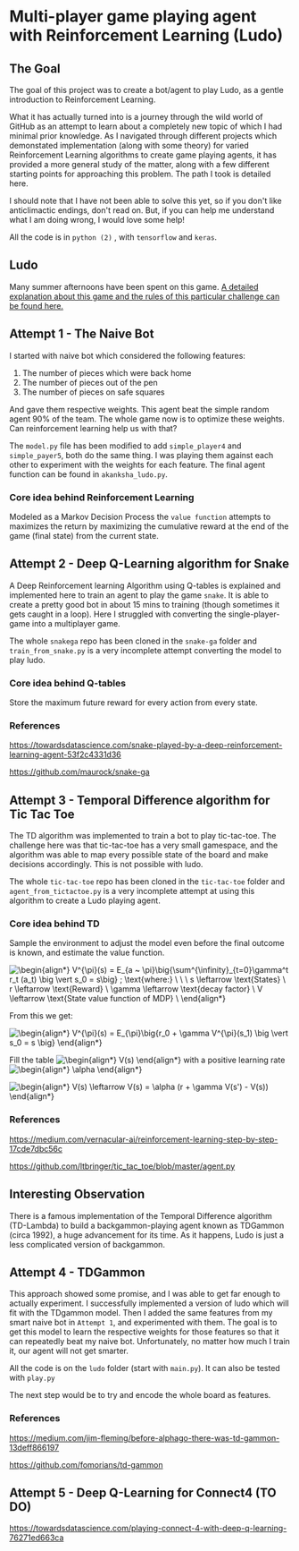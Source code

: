 # Multi-player game playing agent with Reinforcement Learning (Ludo)

## The Goal

The goal of this project was to create a bot/agent to play Ludo, as a gentle introduction to Reinforcement Learning. 

What it has actually turned into is a journey through the wild world of GitHub as an attempt to learn about a completely new topic of which I had minimal prior knowledge. As I navigated through different projects which demonstated implementation (along with some theory) for varied Reinforcement Learning algorithms to create game playing agents, it has provided a more general study of the matter, along with a few different starting points for approaching this problem. The path I took is detailed here.

I should note that I have not been able to solve this yet, so if you don't like anticlimactic endings, don't read on. But, if you can help me understand what I am doing wrong, I would love some help!

All the code is in `python (2)` , with `tensorflow` and `keras`. 

## Ludo 
Many summer afternoons have been spent on this game. [A detailed explanation about this game and the rules of this particular challenge can be found here.](https://github.com/vyasakanksha/robot-ludo/blob/main/Ludo.md)


## Attempt 1 - The Naive Bot

I started with naive bot which considered the following features: 
1. The number of pieces which were back home
2. The number of pieces out of the pen
3. The number of pieces on safe squares 

And gave them respective weights. This agent beat the simple random agent 90% of the team. The whole game now is to optimize these weights. Can reinforcement learning help us with that?

The `model.py` file has been modified to add `simple_player4` and `simple_payer5`, both do the same thing. I was playing them against each other to experiment with the weights for each feature. The final agent function can be found in `akanksha_ludo.py`.

### Core idea behind Reinforcement Learning
Modeled as a Markov Decision Process the `value function` attempts to maximizes the return by maximizing the cumulative reward at the end of the game (final state)
from the current state.

## Attempt 2 - Deep Q-Learning algorithm for Snake

A Deep Reinforcement learning Algorithm using Q-tables is explained and implemented here to train an agent to play the game `snake`. It is able to create a pretty good bot in about 15 mins to training (though sometimes it gets caught in a loop). Here I struggled with converting the single-player-game into a multiplayer game. 

The whole `snakega` repo has been cloned in the `snake-ga` folder and `train_from_snake.py` is a very incomplete attempt converting the model to play ludo. 

### Core idea behind Q-tables
Store the maximum future reward for every action from every state.

### References

https://towardsdatascience.com/snake-played-by-a-deep-reinforcement-learning-agent-53f2c4331d36

https://github.com/maurock/snake-ga

## Attempt 3 - Temporal Difference algorithm for Tic Tac Toe

The TD algorithm was implemented to train a bot to play tic-tac-toe. The challenge here was that tic-tac-toe has a very small gamespace, and the algorithm was able to map every possible state of the board and make decisions accordingly. This is not possible with ludo. 

The whole `tic-tac-toe` repo has been cloned in the `tic-tac-toe` folder and `agent_from_tictactoe.py` is a very incomplete attempt at using this algorithm to create a Ludo playing agent.

### Core idea behind TD
Sample the environment to adjust the model even before the final outcome is known, and estimate the value function.

![\begin{align*}
V^{\pi}(s) = E_{a ~ \pi}\big\{\sum^{\infinity}_{t=0}\gamma^t r_t (a_t) \big \vert s_0 = s\big\} 
\; \text{where:} \\ \\ \\
s \leftarrow \text{States} \\
r \leftarrow \text{Reward} \\
\gamma \leftarrow \text{decay factor} \\
V \leftarrow \text{State value function of MDP} \\
\end{align*}
](https://render.githubusercontent.com/render/math?math=%5Cdisplaystyle+%5Cbegin%7Balign%2A%7D%0AV%5E%7B%5Cpi%7D%28s%29+%3D+E_%7Ba+%7E+%5Cpi%7D%5Cbig%5C%7B%5Csum%5E%7B%5Cinfinity%7D_%7Bt%3D0%7D%5Cgamma%5Et+r_t+%28a_t%29+%5Cbig+%5Cvert+s_0+%3D+s%5Cbig%5C%7D+%0A%5C%3B+%5Ctext%7Bwhere%3A%7D+%5C%5C+%5C%5C+%5C%5C%0As+%5Cleftarrow+%5Ctext%7BStates%7D+%5C%5C%0Ar+%5Cleftarrow+%5Ctext%7BReward%7D+%5C%5C%0A%5Cgamma+%5Cleftarrow+%5Ctext%7Bdecay+factor%7D+%5C%5C%0AV+%5Cleftarrow+%5Ctext%7BState+value+function+of+MDP%7D+%5C%5C%0A%5Cend%7Balign%2A%7D%0A)

From this we get: 

![\begin{align*}
V^{\pi}(s) = E_{\pi}\big\{r_0 + \gamma V^{\pi}(s_1) \big \vert s_0 = s \big\}
\end{align*}](https://render.githubusercontent.com/render/math?math=%5Cdisplaystyle+%5Cbegin%7Balign%2A%7D%0AV%5E%7B%5Cpi%7D%28s%29+%3D+E_%7B%5Cpi%7D%5Cbig%5C%7Br_0+%2B+%5Cgamma+V%5E%7B%5Cpi%7D%28s_1%29+%5Cbig+%5Cvert+s_0+%3D+s+%5Cbig%5C%7D%0A%5Cend%7Balign%2A%7D)

Fill the table ![\begin{align*}
V(s)
\end{align*}
](https://render.githubusercontent.com/render/math?math=%5Ctextstyle+%5Cbegin%7Balign%2A%7D%0AV%28s%29%0A%5Cend%7Balign%2A%7D%0A)
 with a positive learning rate ![\begin{align*}
\alpha
\end{align*}
](https://render.githubusercontent.com/render/math?math=%5Ctextstyle+%5Cbegin%7Balign%2A%7D%0A%5Calpha%0A%5Cend%7Balign%2A%7D%0A)

![\begin{align*}
V(s) \leftarrow V(s) = \alpha (r + \gamma V(s') - V(s))
\end{align*}
](https://render.githubusercontent.com/render/math?math=%5Ctextstyle+%5Cbegin%7Balign%2A%7D%0AV%28s%29+%5Cleftarrow+V%28s%29+%3D+%5Calpha+%28r+%2B+%5Cgamma+V%28s%27%29+-+V%28s%29%29%0A%5Cend%7Balign%2A%7D%0A)


### References
https://medium.com/vernacular-ai/reinforcement-learning-step-by-step-17cde7dbc56c

https://github.com/ltbringer/tic_tac_toe/blob/master/agent.py

## Interesting Observation
There is a famous implementation of the Temporal Difference algorithm (TD-Lambda) to build a backgammon-playing agent known as TDGammon (circa 1992), a huge
advancement for its time. As it happens, Ludo is just a less complicated version of backgammon. 

## Attempt 4 - TDGammon
This approach showed some promise, and I was able to get far enough to actually experiment. I successfully implemented a version of ludo which will fit with the TDgammon model. Then I added the same features from my smart naive bot in `Attempt 1`, and experimented with them. The goal is to get this model to learn the respective weights for those features so that it can repeatedly beat my naive bot. Unfortunately, no matter how much I train it, our agent will not get smarter.

All the code is on the `ludo` folder (start with `main.py`). It can also be tested with `play.py`

The next step would be to try and encode the whole board as features. 

### References
https://medium.com/jim-fleming/before-alphago-there-was-td-gammon-13deff866197

https://github.com/fomorians/td-gammon

## Attempt 5 - Deep Q-Learning for Connect4 (TO DO)

https://towardsdatascience.com/playing-connect-4-with-deep-q-learning-76271ed663ca

